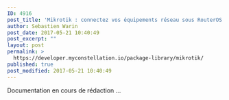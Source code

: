 ```yaml
---
ID: 4916
post_title: 'Mikrotik : connectez vos équipements réseau sous RouterOS dans Constellation'
author: Sebastien Warin
post_date: 2017-05-21 10:40:49
post_excerpt: ""
layout: post
permalink: >
  https://developer.myconstellation.io/package-library/mikrotik/
published: true
post_modified: 2017-05-21 10:40:49
---
```

Documentation en cours de rédaction ...